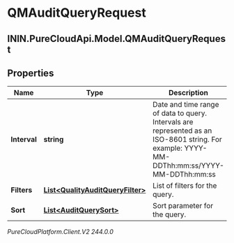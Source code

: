 # QMAuditQueryRequest

## ININ.PureCloudApi.Model.QMAuditQueryRequest

## Properties

|Name | Type | Description | Notes|
|------------ | ------------- | ------------- | -------------|
| **Interval** | **string** | Date and time range of data to query. Intervals are represented as an ISO-8601 string. For example: YYYY-MM-DDThh:mm:ss/YYYY-MM-DDThh:mm:ss | |
| **Filters** | [**List&lt;QualityAuditQueryFilter&gt;**](QualityAuditQueryFilter) | List of filters for the query. | |
| **Sort** | [**List&lt;AuditQuerySort&gt;**](AuditQuerySort) | Sort parameter for the query. | [optional] |



_PureCloudPlatform.Client.V2 244.0.0_
